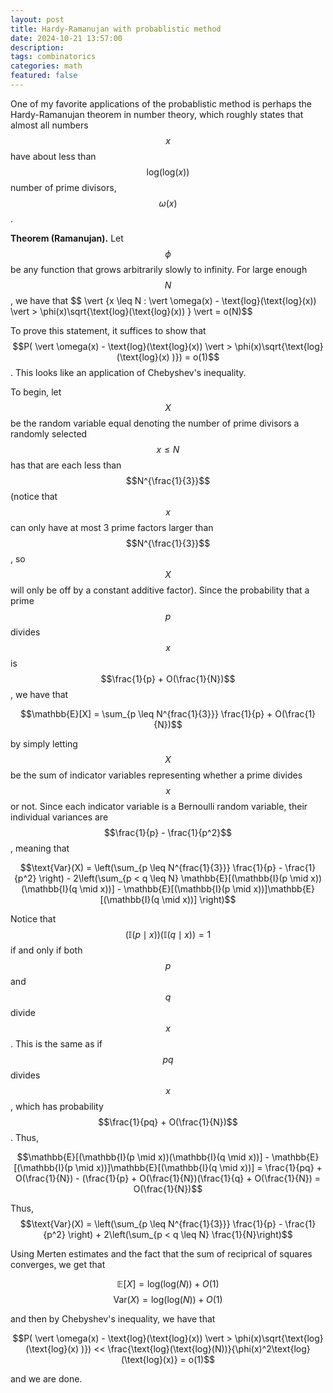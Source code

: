 ```yaml
---
layout: post
title: Hardy-Ramanujan with probablistic method
date: 2024-10-21 13:57:00
description:
tags: combinatorics
categories: math
featured: false
---
```

<script async src="https://www.googletagmanager.com/gtag/js?id=G-0823RLC0T3"></script>
<script>
  window.dataLayer = window.dataLayer || [];
  function gtag(){dataLayer.push(arguments);}
  gtag('js', new Date());

  gtag('config', 'G-0823RLC0T3');
</script>

One of my favorite applications of the probablistic method is perhaps the Hardy-Ramanujan theorem in number theory, which roughly states that almost all numbers $$x$$ have about less than $$\text{log}(\text{log}(x))$$ number of prime divisors, $$\omega(x)$$.

<b>Theorem (Ramanujan).</b> Let $$\phi$$ be any function that grows arbitrarily slowly to infinity. For large enough $$N$$, we have that $$ \vert  \{x \leq N :  \vert \omega(x) - \text{log}(\text{log}(x))  \vert  > \phi(x)\sqrt{\text{log}(\text{log}(x))  \} \vert  = o(N)$$ 

To prove this statement, it suffices to show that $$P(  \vert \omega(x) - \text{log}(\text{log}(x)) \vert  > \phi(x)\sqrt{\text{log}(\text{log}(x) )}) = o(1)$$. This looks like an application of Chebyshev's inequality.

To begin, let $$X$$ be the random variable equal denoting the number of prime divisors a randomly selected $$x \leq N$$ has that are each less than $$N^{\frac{1}{3}}$$ (notice that $$x$$ can only have at most 3 prime factors larger than $$N^{\frac{1}{3}}$$, so $$X$$ will only be off by a constant additive factor). Since the probability that a prime $$p$$ divides $$x$$ is $$\frac{1}{p} + O(\frac{1}{N})$$, we have that

$$\mathbb{E}[X] = \sum_{p \leq N^{frac{1}{3}}} \frac{1}{p} + O(\frac{1}{N})$$

by simply letting $$X$$ be the sum of indicator variables representing whether a prime divides $$x$$ or not. Since each indicator variable is a Bernoulli random variable, their individual variances are $$\frac{1}{p} - \frac{1}{p^2}$$, meaning that

$$\text{Var}(X) = \left(\sum_{p \leq N^{frac{1}{3}}} \frac{1}{p} - \frac{1}{p^2} \right) - 2\left(\sum_{p < q \leq N} \mathbb{E}[(\mathbb{I}(p \mid x))(\mathbb{I}(q \mid x))] - \mathbb{E}[(\mathbb{I}(p \mid x))]\mathbb{E}[(\mathbb{I}(q \mid x))] \right)$$

Notice that $$(\mathbb{I}(p \mid x))(\mathbb{I}(q \mid x)) = 1$$ if and only if both $$p$$ and $$q$$ divide $$x$$. This is the same as if $$pq$$ divides $$x$$, which has probability $$\frac{1}{pq} + O(\frac{1}{N})$$. Thus,

$$\mathbb{E}[(\mathbb{I}(p \mid x))(\mathbb{I}(q \mid x))] - \mathbb{E}[(\mathbb{I}(p \mid x))]\mathbb{E}[(\mathbb{I}(q \mid x))] = \frac{1}{pq} + O(\frac{1}{N}) - (\frac{1}{p} + O(\frac{1}{N})(\frac{1}{q} + O(\frac{1}{N}) = O(\frac{1}{N})$$

Thus,
$$\text{Var}(X) = \left(\sum_{p \leq N^{frac{1}{3}}} \frac{1}{p} - \frac{1}{p^2} \right) + 2\left(\sum_{p < q \leq N} \frac{1}{N}\right)$$

Using Merten estimates and the fact that the sum of reciprical of squares converges, we get that

$$\mathbb{E}[X] = \text{log}(\text{log}(N)) + O(1)$$
$$\text{Var}(X) = \text{log}(\text{log}(N)) + O(1)$$

and then by Chebyshev's inequality, we have that

$$P(  \vert \omega(x) - \text{log}(\text{log}(x)) \vert  > \phi(x)\sqrt{\text{log}(\text{log}(x) )}) << \frac{\text{log}(\text{log}(N))}{\phi(x)^2\text{log}(\text{log}(x)} = o(1)$$

and we are done.